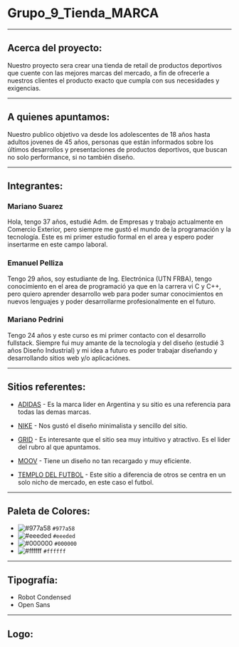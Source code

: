 # Grupo_9_Tienda_MARCA
-------------------------------------------------------
## Acerca del proyecto:

Nuestro proyecto sera crear una tienda de retail de productos deportivos que cuente con las mejores marcas del mercado, a fin de ofrecerle a nuestros clientes el producto exacto que cumpla con sus necesidades y exigencias. 

-------------------------------------------------------
## A quienes apuntamos:

Nuestro publico objetivo va desde los adolescentes de 18 años hasta adultos jovenes de 45 años, personas que están informados sobre los últimos desarrollos y presentaciones de productos deportivos, que buscan no solo performance, si no también diseño. 

-------------------------------------------------------
## Integrantes:

### Mariano Suarez

Hola, tengo 37 años, estudié Adm. de Empresas y trabajo actualmente en Comercio Exterior, pero siempre me gustó el mundo de la programación y la tecnología.
Este es mi primer estudio formal en el area y espero poder insertarme en este campo laboral.

### Emanuel Pelliza
Tengo 29 años, soy estudiante de Ing. Electrónica (UTN FRBA), tengo conocimiento en el area de programació ya que en la carrera vi C y C++, pero quiero aprender desarrollo web para poder sumar conocimientos en nuevos lenguajes y poder desarrollarme profesionalmente en el futuro.


### Mariano Pedrini

Tengo 24 años y este curso es mi primer contacto con el desarrollo fullstack. Siempre fui muy amante de la tecnología y del diseño (estudié 3 años Diseño Industrial) y mi idea a futuro es poder trabajar diseñando y desarrollando sitios web y/o aplicaciónes.


-------------------------------------------------------
## Sitios referentes:

* [ADIDAS](http://www.adidas.com.ar) - Es la marca lider en Argentina y su sitio es una referencia para todas las demas marcas.

* [NIKE](https://www.nike.com/) - Nos gustó el diseño minimalista y sencillo del sitio.

* [GRID](https://www.grid.com.ar/) - Es interesante que el sitio sea muy intuitivo y atractivo. Es el lider del rubro al que apuntamos.

* [MOOV](https://www.moovbydexter.com.ar/home) - Tiene un diseño no tan recargado y muy eficiente. 

* [TEMPLO DEL FUTBOL](http://www.templodelfutbol.com.ar) - Este sitio a diferencia de otros se centra en un solo nicho de mercado, en este caso el futbol.  

-------------------------------------------------------
## Paleta de Colores:

* ![#977a58](https://via.placeholder.com/15/977a58/000000?text=+) `#977a58`
* ![#eeeded](https://via.placeholder.com/15/eeeded/000000?text=+) `#eeeded`
* ![#000000](https://via.placeholder.com/15/000000/000000?text=+) `#000000`
* ![#ffffff](https://via.placeholder.com/15/ffffff/000000?text=+) `#ffffff`

-------------------------------------------------------
## Tipografía:

* Robot Condensed 
* Open Sans

-------------------------------------------------------
## Logo:
